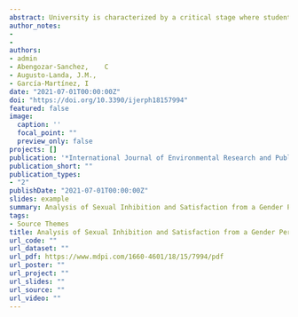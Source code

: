 ```yaml
---
abstract: University is characterized by a critical stage where students experience their sexuality, across a range of relationships. From these experiences, university students consolidate their personality and their sexual role. Factors such as age, sex, or traumatic experiences of violence or sexual abuse can affect their sexual role. The present study aims to analyze how the variables age, sex and having suffered abuse or violence may predict sexual satisfaction and inhibition. In addition, we analyze the mediating effect that sexual role plays on these relationships. For this purpose, Bem Sex Role Inventory (BSRI-12), Sociosexual Orientation Inventory (SOI-R), Inhibited Sexual Desire Test (ISD) and New Sexual Satisfaction Scale (NESS) were administered to 403 university students. The findings report that sex (β = −0.313), age (β = −0.116) and being a survivor of sexual assault (β = 0.413) are predictive of male role, but not from the female role. Also, people with more male features tend to have lower levels of commitment and inhibition than those who have more female ones.
author_notes:
- 
- 
authors:
- admin
- Abengozar-Sanchez,	C
- Augusto-Landa, J.M., 
- García-Martínez, I
date: "2021-07-01T00:00:00Z"
doi: "https://doi.org/10.3390/ijerph18157994"
featured: false
image:
  caption: '' 
  focal_point: ""
  preview_only: false
projects: []
publication: '*International Journal of Environmental Research and Public Health, 18* (15)'
publication_short: ""
publication_types:
- "2"
publishDate: "2021-07-01T00:00:00Z"
slides: example
summary: Analysis of Sexual Inhibition and Satisfaction from a Gender Perspective among University Students.
tags:
- Source Themes
title: Analysis of Sexual Inhibition and Satisfaction from a Gender Perspective among University Students
url_code: ""
url_dataset: ""
url_pdf: https://www.mdpi.com/1660-4601/18/15/7994/pdf
url_poster: ""
url_project: ""
url_slides: ""
url_source: ""
url_video: ""
---
```

